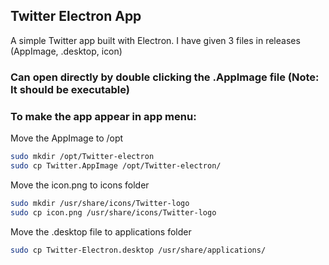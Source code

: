 ## Twitter Electron App

A simple Twitter app built with Electron.
I have given 3 files in releases (AppImage, .desktop, icon)

### Can open directly by double clicking the .AppImage file (Note: It should be executable)

### To make the app appear in app menu:
Move the AppImage to /opt
```bash
sudo mkdir /opt/Twitter-electron
sudo cp Twitter.AppImage /opt/Twitter-electron/
```
Move the icon.png to icons folder
```bash
sudo mkdir /usr/share/icons/Twitter-logo
sudo cp icon.png /usr/share/icons/Twitter-logo
```
Move the .desktop file to applications folder
```bash
sudo cp Twitter-Electron.desktop /usr/share/applications/
```

